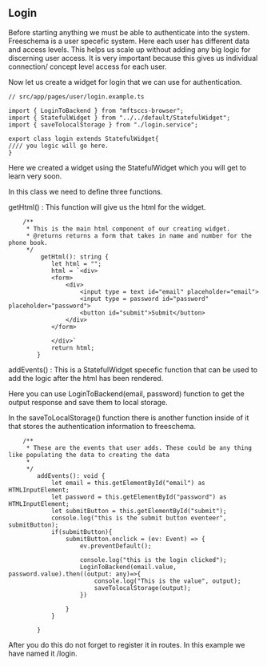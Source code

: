 ## Login



Before starting anything we must be able to authenticate into the system. Freeschema is a user specefic system. Here each user has different data and access levels. This helps us scale up without adding any big logic for discerning user access. It is very important because this gives us individual connection/ concept level access for each user.



Now let us create a widget for login that we can use for authentication.



```
// src/app/pages/user/login.example.ts

import { LoginToBackend } from "mftsccs-browser";
import { StatefulWidget } from "../../default/StatefulWidget";
import { saveTolocalStorage } from "./login.service";

export class login extends StatefulWidget{
//// you logic will go here.
}
```

Here we created a widget using the StatefulWidget which you will get to learn very soon.



In this class we need to define three functions.

getHtml() : This function will give us the html for the widget.

```
    /**
     * This is the main html component of our creating widget.
     * @returns returns a form that takes in name and number for the phone book.
     */
         getHtml(): string {
            let html = "";
            html = `<div>
            <form>
                <div>
                    <input type = text id="email" placeholder="email">
                    <input type = password id="password" placeholder="password">
                    <button id="submit">Submit</button>
                </div>
            </form>
    
            </div>`
            return html;
        }
```



addEvents() : This is a StatefulWidget specefic function that can be used to add the logic after the html has been rendered.

Here you can use LoginToBackend(email, password) function to get the output response and save them to local storage.

In the saveToLocalStorage() function there is another function inside of it that stores the authentication information to freeschema.

```
    /**
     * These are the events that user adds. These could be any thing like populating the data to creating the data
     * 
     */
        addEvents(): void {
            let email = this.getElementById("email") as HTMLInputElement;
            let password = this.getElementById("password") as HTMLInputElement;
            let submitButton = this.getElementById("submit");
            console.log("this is the submit button eventeer", submitButton);
            if(submitButton){
                submitButton.onclick = (ev: Event) => {
                    ev.preventDefault();
        
                    console.log("this is the login clicked");
                    LoginToBackend(email.value, password.value).then((output: any)=>{
                        console.log("This is the value", output);
                        saveTolocalStorage(output);
                    })
                    
                }
            }

        }

```

After you do this do not forget to register it in routes. In this example we have named it /login.
